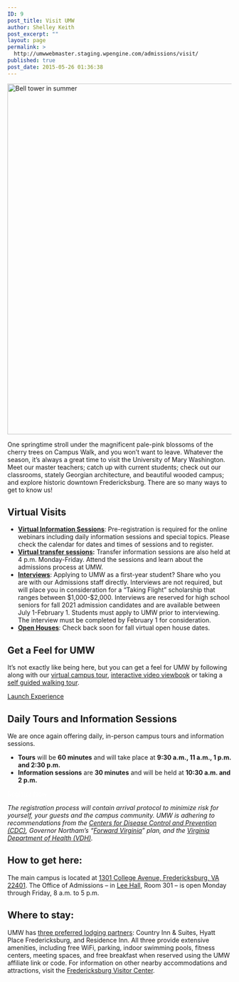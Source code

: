 ```yaml
---
ID: 9
post_title: Visit UMW
author: Shelley Keith
post_excerpt: ""
layout: page
permalink: >
  http://umwwebmaster.staging.wpengine.com/admissions/visit/
published: true
post_date: 2015-05-26 01:36:38
---
```

<img class="aligncenter wp-image-48684 size-full" src="http://www.umw.edu/admissions/wp-content/uploads/sites/6/2020/07/Visit_Us.jpg" alt="Bell tower in summer" width="1180" height="787" />

One springtime stroll under the magnificent pale-pink blossoms of the cherry trees on Campus Walk, and you won’t want to leave. Whatever the season, it’s always a great time to visit the University of Mary Washington. Meet our master teachers; catch up with current students; check out our classrooms, stately Georgian architecture, and beautiful wooded campus; and explore historic downtown Fredericksburg. There are so many ways to get to know us!
<h2>Virtual Visits</h2>
<ul>
 	<li><a href="https://admissions.umw.edu/portal/webinars"><strong>Virtual Information Sessions</strong></a>: Pre-registration is required for the online webinars including daily information sessions and special topics. Please check the calendar for dates and times of sessions and to register.</li>
 	<li><strong><a href="https://admissions.umw.edu/portal/webinars">Virtual transfer sessions</a>:</strong> Transfer information sessions are also held at 4 p.m. Monday-Friday. Attend the sessions and learn about the admissions process at UMW.</li>
 	<li><a href="https://admissions.umw.edu/portal/admission_interviews"><strong>Interviews</strong></a>: Applying to UMW as a first-year student? Share who you are with our Admissions staff directly. Interviews are not required, but will place you in consideration for a “Taking Flight” scholarship that ranges between $1,000-$2,000. Interviews are reserved for high school seniors for fall 2021 admission candidates and are available between July 1-February 1. Students must apply to UMW prior to interviewing. The interview must be completed by February 1 for consideration.</li>
 	<li><a href="/admissions/visit/open-houses/"><strong>Open Houses</strong></a>: Check back soon for fall virtual open house dates.</li>
</ul>
<h2>Get a Feel for UMW</h2>
It’s not exactly like being here, but you can get a feel for UMW by following along with our <a href="https://www.umw.edu/#/vte/?data-platform=v&amp;data-inst=63572&amp;data-image-width=100%&amp;data-image-height=100%&amp;">virtual campus tour</a>, <a href="https://umw.university-tour.com/homepage.php">interactive video viewbook</a> or taking a <a href="https://issuu.com/umwpublications/docs/self_guided_walking_tour_-_march_2020">self guided walking tour</a>.

<a href="https://www.youvisit.com/#/vte/?data-platform=v&amp;data-link-type=immersive&amp;data-inst=63572&amp;data-image-width=100%&amp;data-image-height=100%&amp;">Launch Experience</a>
<h2>Daily Tours and Information Sessions</h2>
We are once again offering daily, in-person campus tours and information sessions.
<ul>
 	<li><strong>Tours</strong> will be <strong>60 minutes</strong> and will take place at <strong>9:30 a.m., 11 a.m., 1 p.m. and 2:30 p.m.</strong></li>
 	<li><strong>Information sessions</strong> are <strong>30 minutes</strong> and will be held at <strong>10:30 a.m. and 2 p.m.</strong></li>
</ul>
<a class="button" style="color: white; text-decoration: none;" href="https://admissions.umw.edu/portal/event_landing">Register Now</a>

<em>The registration process will contain arrival protocol to minimize risk for yourself, your guests and the campus community. UMW is adhering to recommendations from the <a href="https://www.cdc.gov/coronavirus/2019-ncov/community/colleges-universities/considerations.html">Centers for Disease Control and Prevention (CDC)</a>, Governor Northam’s “<u><a href="https://www.governor.virginia.gov/media/governorvirginiagov/governor-of-virginia/pdf/Virginia-Forward-Phase-One-Business-Sector-Guidelines.pdf">Forward Virginia</a></u>” plan, and the <a href="https://www.vdh.virginia.gov/content/uploads/sites/182/2020/05/VDH-COVID-19-Testing-for-Colleges-and-Universities.pdf">Virginia Department of Health (VDH)</a>.</em>
<h2>How to get here:</h2>
The main campus is located at <a href="https://www.google.com/maps/place/University+of+Mary+Washington/@38.3005178,-77.4749152,15z/data=!3m1!4b1!4m2!3m1!1s0x89b6c1f6e987a255:0x1ef2db66d097c3c1">1301 College Avenue, Fredericksburg, VA 22401</a>. The Office of Admissions – in <a href="https://www.google.com/maps/place/Lee+Hall,+University+of+Mary+Washington,+1301+College+Ave,+Fredericksburg,+VA+22401/@38.3026184,-77.4742811,17z/data=!3m1!4b1!4m2!3m1!1s0x89b6c1f7148e6255:0xe0ae54bddccaa014">Lee Hall</a>, Room 301 – is open Monday through Friday, 8 a.m. to 5 p.m.
<h2>Where to stay:</h2>
UMW has <a href="https://adminfinance.umw.edu/business-services/preferred-lodging/">three preferred lodging partners</a>: Country Inn &amp; Suites, Hyatt Place Fredericksburg, and Residence Inn. All three provide extensive amenities, including free WiFi, parking, indoor swimming pools, fitness centers, meeting spaces, and free breakfast when reserved using the UMW affiliate link or code. For information on other nearby accommodations and attractions, visit the <a href="http://www.visitfred.com/things-to-do/museums-historical/fredericksburg-visitor-center">Fredericksburg Visitor Center</a>.